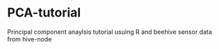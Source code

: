 # PCA-tutorial
Principal component anaylsis tutorial usuing R and beehive sensor data from hive-node
